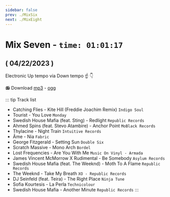 ```yaml
---
sidebar: false
prev: ./MixSix
next: ./MixEight
---
```


# Mix Seven - `time: 01:01:17`

## ( 04/22/2023 )

Electronic Up tempo via Down tempo ☝️ 👇

<my-live-archives url="https://live.rouquin.me/archives/MixSeven.mp4" urltrack="../vtt/MixSeven.vtt" datenamemix="04/22/2023 :: Mix Seven"></my-live-archives>

📻 Download [mp3](https://live.rouquin.me/archives/MixSeven.mp3) - [ogg](https://live.rouquin.me/archives/MixSeven.ogg)

::: tip Track list

- Catching Flies - Kite Hill (Freddie Joachim Remix) `Indigo Soul`
- Tourist - You Love `Monday`
- Swedish House Mafia (feat. Sting) - Redlight `Republic Records`
- Ahmed Spins (feat. Stevo Atambire) - Anchor Point `MoBlack Records`
- Thylacine - Night Train `Intuitive Records`
- Âme - Nia `Fabric`
- George Fitzgerald - Setting Sun `Double Six`
- Scratch Massive - Mono Arch `Bordel`
- Lost Frequencies - Are You With Me `Music On Vinyl - Armada`
- James Vincent McMorrow X Rudimental - Be Somebody `Asylum Records`
- Swedish House Mafia (feat. The Weeknd) - Moth To A Flame `Republic Records`
- The Weeknd - Take My Breath `XO - Republic Records`
- DJ Seinfeld (feat. Teira) - The Right Place `Ninja Tune`
- Sofia Kourtesis - La Perla `Technicolour`
- Swedish House Mafia - Another Minute `Republic Records`
:::
